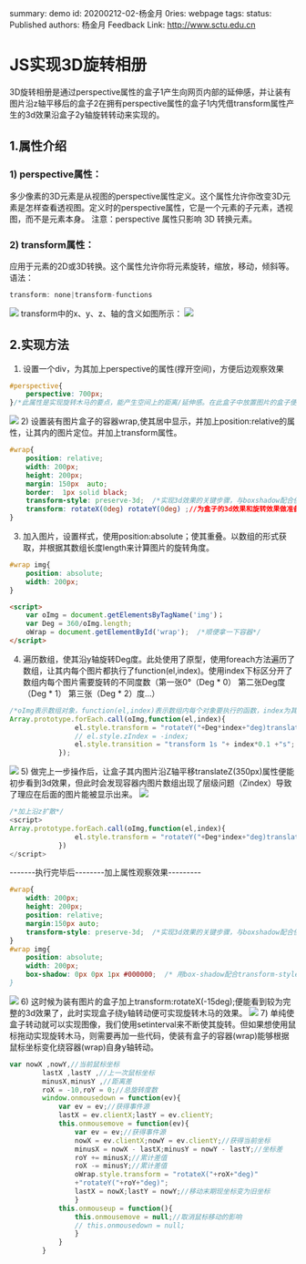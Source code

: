 summary: demo
id: 20200212-02-杨金月
0ries: webpage
tags: 
status: Published 
authors: 杨金月
Feedback Link: http://www.sctu.edu.cn

# JS实现3D旋转相册
3D旋转相册是通过perspective属性的盒子1产生向网页内部的延伸感，并让装有图片沿z轴平移后的盒子2在拥有perspective属性的盒子1内凭借transform属性产生的3d效果沿盒子2y轴旋转转动来实现的。
## 1.属性介绍
### 1)	perspective属性：
多少像素的3D元素是从视图的perspective属性定义。这个属性允许你改变3D元素是怎样查看透视图。定义时的perspective属性，它是一个元素的子元素，透视图，而不是元素本身。
注意：perspective 属性只影响 3D 转换元素。
### 2)	transform属性：
应用于元素的2D或3D转换。这个属性允许你将元素旋转，缩放，移动，倾斜等。
语法：
```js
transform: none|transform-functions
```
![](assets/20200212-02-杨金月-1.png)
transform中的x、y、z、轴的含义如图所示：
![](assets/20200212-02-杨金月-2.png)
## 2.实现方法
1)	设置一个div，为其加上perspective的属性(撑开空间)，方便后边观察效果
```css
#perspective{
	perspective: 700px;
}/*此属性是实现旋转木马的要点，能产生空间上的距离/延伸感。在此盒子中放置图片的盒子便可以实现向网页内部延伸的感觉*/

```
![](assets/20200212-02-杨金月-3.png)
 2)	设置装有图片盒子的容器wrap,使其居中显示，并加上position:relative的属性，让其内的图片定位。并加上transform属性。
```css
#wrap{
	position: relative;
	width: 200px;
	height: 200px;
	margin: 150px  auto;
	border:  1px solid black;
	transform-style: preserve-3d;  /*实现3d效果的关键步骤，与boxshadow配合使用可以忽略层级问题，之后会说到*/
	transform: rotateX(0deg) rotateY(0deg) ;//为盒子的3d效果和旋转效果做准备。
}
```
3)	加入图片，设置样式，使用position:absolute；使其重叠。以数组的形式获取，并根据其数组长度length来计算图片的旋转角度。
```css
#wrap img{
	position: absolute;
	width: 200px;
}
```
```html
<script>
    var oImg = document.getElementsByTagName('img')；
    var Deg = 360/oImg.length; 
    oWrap = document.getElementById('wrap');  /*顺便拿一下容器*/
</script>

```
4)	遍历数组，使其沿y轴旋转Deg度。此处使用了原型，使用foreach方法遍历了数组，让其内每个图片都执行了function(el,index)。使用index下标区分开了数组内每个图片需要旋转的不同度数（第一张0°（Deg * 0） 第二张Deg度 （Deg * 1） 第三张（Deg * 2）度…）
```js
/*oImg表示数组对象，function(el,index)表示数组内每个对象要执行的函数，index为其下标。*/
Array.prototype.forEach.call(oImg,function(el,index){
				el.style.transform = "rotateY("+Deg*index+"deg)translateZ(350px)";
				// el.style.zIndex = -index;
				el.style.transition = "transform 1s "+ index*0.1 +"s";
			}); 
```
![](assets/20200212-02-杨金月-4.png)
5)	做完上一步操作后，让盒子其内图片沿Z轴平移translateZ(350px)属性便能初步看到3d效果，但此时会发现容器内图片数组出现了层级问题（Zindex）导致了理应在后面的图片能被显示出来。
![](assets/20200212-02-杨金月-5.png)
```js
/*加上沿z扩散*/
<script>
Array.prototype.forEach.call(oImg,function(el,index){
				el.style.transform = "rotateY("+Deg*index+"deg)translateZ(350px)"; //沿z轴扩散350px
			})
</script>
```
-------执行完毕后--------加上属性观察效果---------
```css
#wrap{
	width: 200px;
	height: 200px;
	position: relative;
	margin:150px auto;	
	transform-style: preserve-3d;  /*实现3d效果的关键步骤，与boxshadow配合使用可以忽略层级问题*/
}
#wrap img{
	position: absolute;
	width: 200px;
	box-shadow: 0px 0px 1px #000000;  /* 用box-shadow配合transform-style: preserve-3d;可以忽略层级问题 *
}

```
![](assets/20200212-02-杨金月-6.png)
6)	这时候为装有图片的盒子加上transform:rotateX(-15deg);便能看到较为完整的3d效果了，此时实现盒子绕y轴转动便可实现旋转木马的效果。
![](assets/20200212-02-杨金月-7.png)
7)	单纯使盒子转动就可以实现图像，我们使用setinterval来不断使其旋转。但如果想使用鼠标拖动实现旋转木马，则需要再加一些代码，使装有盒子的容器(wrap)能够根据鼠标坐标变化绕容器(wrap)自身y轴转动。
```js
var nowX ,nowY,//当前鼠标坐标
		lastX ,lastY ,//上一次鼠标坐标
		minusX,minusY ,//距离差
		roX = -10,roY = 0;//总旋转度数
		window.onmousedown = function(ev){
			var ev = ev;//获得事件源
			lastX = ev.clientX;lastY = ev.clientY;
			this.onmousemove = function(ev){
				var ev = ev;//获得事件源
				nowX = ev.clientX;nowY = ev.clientY;//获得当前坐标
				minusX = nowX - lastX;minusY = nowY - lastY;//坐标差
				roY += minusX;//累计差值
				roX -= minusY;//累计差值
				oWrap.style.transform = "rotateX("+roX+"deg)"
				+"rotateY("+roY+"deg)";
				lastX = nowX;lastY = nowY;//移动末期现坐标变为旧坐标
				}
			this.onmouseup = function(){
				this.onmousemove = null;//取消鼠标移动的影响
				// this.onmousedown = null;
				}
			}
		}
```
